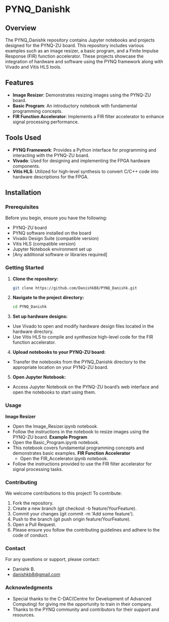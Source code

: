 # PYNQ_Danishk


## Overview

The PYNQ_Danishk repository contains Jupyter notebooks and projects designed for the PYNQ-ZU board. This repository includes various examples such as an image resizer, a basic program, and a Finite Impulse Response (FIR) function accelerator. These projects showcase the integration of hardware and software using the PYNQ framework along with Vivado and Vitis HLS tools.

## Features

- **Image Resizer**: Demonstrates resizing images using the PYNQ-ZU board.
- **Basic Program**: An introductory notebook with fundamental programming concepts.
- **FIR Function Accelerator**: Implements a FIR filter accelerator to enhance signal processing performance.

## Tools Used

- **PYNQ Framework**: Provides a Python interface for programming and interacting with the PYNQ-ZU board.
- **Vivado**: Used for designing and implementing the FPGA hardware components.
- **Vitis HLS**: Utilized for high-level synthesis to convert C/C++ code into hardware descriptions for the FPGA.

## Installation

### Prerequisites

Before you begin, ensure you have the following:

- PYNQ-ZU board
- PYNQ software installed on the board
- Vivado Design Suite (compatible version)
- Vitis HLS (compatible version)
- Jupyter Notebook environment set up
- [Any additional software or libraries required]

### Getting Started

1. **Clone the repository:**

   ```bash
   git clone https://github.com/DanishkB8/PYNQ_Danishk.git
2. **Navigate to the project directory:**
   
   ```bash
   cd PYNQ_Danishk

3. **Set up hardware designs:**

- Use Vivado to open and modify hardware design files located in the hardware directory.
- Use Vitis HLS to compile and synthesize high-level code for the FIR function accelerator.
4. **Upload notebooks to your PYNQ-ZU board:**
- Transfer the notebooks from the PYNQ_Danishk directory to the appropriate location on your PYNQ-ZU board.
5. **Open Jupyter Notebook:**
- Access Jupyter Notebook on the PYNQ-ZU board’s web interface and open the notebooks to start using them.

### Usage
**Image Resizer**
- Open the Image_Resizer.ipynb notebook.
- Follow the instructions in the notebook to resize images using the PYNQ-ZU board.
**Example Program**
- Open the Basic_Program.ipynb notebook.
- This notebook covers fundamental programming concepts and demonstrates basic examples.
**FIR Function Accelerator**
  - Open the FIR_Accelerator.ipynb notebook.
- Follow the instructions provided to use the FIR filter accelerator for signal processing tasks.

### Contributing
We welcome contributions to this project! To contribute:
1. Fork the repository.
2. Create a new branch (git checkout -b feature/YourFeature).
3. Commit your changes (git commit -m 'Add some feature').
4. Push to the branch (git push origin feature/YourFeature).
5. Open a Pull Request.
6. Please ensure you follow the contributing guidelines and adhere to the code of conduct.


### Contact
For any questions or support, please contact:

- Danishk B.
- danishkb8@gmail.com


### Acknowledgments
- Special thanks to the C-DAC(Centre for Development of Advanced Computing) for giving me the opportunity to train in their company.
- Thanks to the PYNQ community and contributors for their support and resources.
